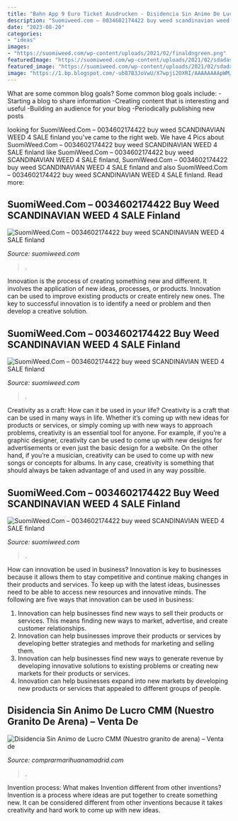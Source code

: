 ```yaml
---
title: "Bahn App 9 Euro Ticket Ausdrucken - Disidencia Sin Animo De Lucro Cmm (nuestro Granito De Arena) – Venta De"
description: "Suomiweed.com – 0034602174422 buy weed scandinavian weed 4 sale finland"
date: "2023-08-20"
categories:
- "ideas"
images:
- "https://suomiweed.com/wp-content/uploads/2021/02/finaldngreen.png"
featuredImage: "https://suomiweed.com/wp-content/uploads/2021/02/sdadas-768x695.png"
featured_image: "https://suomiweed.com/wp-content/uploads/2021/02/sdadas-768x695.png"
image: "https://1.bp.blogspot.com/-ub87B3JoVwU/X7wpji2OXRI/AAAAAAAApWM/HEV0swhg1Egle-VhFHi25COGVOdNhRtlQCLcBGAsYHQ/s16000/Coat_of_arms_of_the_Sahrawi_Arab_Democratic_Republic.svg.png"
---
```



What are some common blog goals?
Some common blog goals include: 
-Starting a blog to share information 
-Creating content that is interesting and useful 
-Building an audience for your blog 
-Periodically publishing new posts

	

		
looking for SuomiWeed.Com – 0034602174422 buy weed SCANDINAVIAN WEED 4 SALE finland you've came to the right web. We have 4 Pics about SuomiWeed.Com – 0034602174422 buy weed SCANDINAVIAN WEED 4 SALE finland like SuomiWeed.Com – 0034602174422 buy weed SCANDINAVIAN WEED 4 SALE finland, SuomiWeed.Com – 0034602174422 buy weed SCANDINAVIAN WEED 4 SALE finland and also SuomiWeed.Com – 0034602174422 buy weed SCANDINAVIAN WEED 4 SALE finland. Read more:
		
    
## SuomiWeed.Com – 0034602174422 Buy Weed SCANDINAVIAN WEED 4 SALE Finland

<img loading=lazy src="https://suomiweed.com/wp-content/uploads/2021/02/sdadas-768x695.png" onerror="this.onerror=null;this.src='https://tse2.mm.bing.net/th?id=OIP.NUX2hmG0Tg_MaGE9_sIZqwHaGs&amp;pid=15.1';" alt="SuomiWeed.Com – 0034602174422 buy weed SCANDINAVIAN WEED 4 SALE finland">

_Source: suomiweed.com_

>. 

	

Innovation is the process of creating something new and different. It involves the application of new ideas, processes, or products. Innovation can be used to improve existing products or create entirely new ones. The key to successful innovation is to identify a need or problem and then develop a creative solution.

    
## SuomiWeed.Com – 0034602174422 Buy Weed SCANDINAVIAN WEED 4 SALE Finland

<img loading=lazy src="https://suomiweed.com/wp-content/uploads/2021/03/SNOOP-DOG-1200x675.jpg" onerror="this.onerror=null;this.src='https://tse2.mm.bing.net/th?id=OIP.1p061upPWng1vqpdplHUoAHaEK&amp;pid=15.1';" alt="SuomiWeed.Com – 0034602174422 buy weed SCANDINAVIAN WEED 4 SALE finland">

_Source: suomiweed.com_

>. 

	

Creativity as a craft: How can it be used in your life?
Creativity is a craft that can be used in many ways in life. Whether it’s coming up with new ideas for products or services, or simply coming up with new ways to approach problems, creativity is an essential tool for anyone. For example, if you’re a graphic designer, creativity can be used to come up with new designs for advertisements or even just the basic design for a website. On the other hand, if you’re a musician, creativity can be used to come up with new songs or concepts for albums. In any case, creativity is something that should always be taken advantage of and used in any way possible.

    
## SuomiWeed.Com – 0034602174422 Buy Weed SCANDINAVIAN WEED 4 SALE Finland

<img loading=lazy src="https://suomiweed.com/wp-content/uploads/2021/02/finaldngreen.png" onerror="this.onerror=null;this.src='https://tse4.mm.bing.net/th?id=OIP.6rbG5aQdaE3jAq_0vMvzgQHaDi&amp;pid=15.1';" alt="SuomiWeed.Com – 0034602174422 buy weed SCANDINAVIAN WEED 4 SALE finland">

_Source: suomiweed.com_

>. 

	

How can innovation be used in business?
Innovation is key to businesses because it allows them to stay competitive and continue making changes in their products and services. To keep up with the latest ideas, businesses need to be able to access new resources and innovative minds. The following are five ways that innovation can be used in business: 
1. Innovation can help businesses find new ways to sell their products or services. This means finding new ways to market, advertise, and create customer relationships. 
2. Innovation can help businesses improve their products or services by developing better strategies and methods for marketing and selling them. 
3. Innovation can help businesses find new ways to generate revenue by developing innovative solutions to existing problems or creating new markets for their products or services. 
4. Innovation can help businesses expand into new markets by developing new products or services that appealed to different groups of people. 

    
## Disidencia Sin Animo De Lucro CMM (Nuestro Granito De Arena) – Venta De

<img loading=lazy src="https://1.bp.blogspot.com/-ub87B3JoVwU/X7wpji2OXRI/AAAAAAAApWM/HEV0swhg1Egle-VhFHi25COGVOdNhRtlQCLcBGAsYHQ/s16000/Coat_of_arms_of_the_Sahrawi_Arab_Democratic_Republic.svg.png" onerror="this.onerror=null;this.src='https://tse3.mm.bing.net/th?id=OIP.3uaAIx1ncFoIQnJOCjiGxAHaIF&amp;pid=15.1';" alt="Disidencia Sin Animo de Lucro CMM (Nuestro granito de arena) – Venta de">

_Source: comprarmarihuanamadrid.com_

>. 

	

Invention process: What makes Invention different from other inventions?
Invention is a process where ideas are put together to create something new. It can be considered different from other inventions because it takes creativity and hard work to come up with new ideas.

